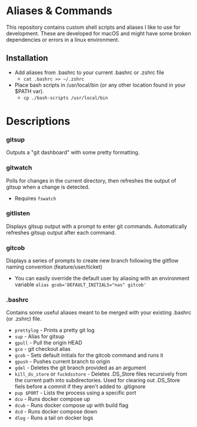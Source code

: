 # Aliases & Commands
This repository contains custom shell scripts and aliases I like to use for development. These are developed for macOS and might have some broken dependencies or errors in a linux environment.


## Installation
- Add aliases from .bashrc to your current .bashrc or .zshrc file
  * `cat .bashrc >> ~/.zshrc`
- Place bash scripts in /usr/local/bin (or any other location found in your $PATH var).
  * `cp ./bash-scripts /usr/local/bin`


# Descriptions
### gitsup
Outputs a "git dashboard" with some pretty formatting.

### gitwatch
Polls for changes in the current directory, then refreshes the output of gitsup when a change is detected.
* Requires `fswatch`

### gitlisten
Displays gitsup output with a prompt to enter git commands. Automatically refreshes gitsup output after each command.

### gitcob
Displays a series of prompts to create new branch following the gitflow naming convention (feature/user/ticket)
- You can easily override the default user by aliasing with an environment variable `alias gcob='DEFAULT_INITIALS="nas" gitcob'`

### .bashrc
Contains some useful aliases meant to be merged with your existing .bashrc (or .zshrc) file.

- `prettylog` - Prints a pretty git log
- `sup` - Alias for gitsup
- `gpull` - Pull the origin HEAD
- `gco` - git checkout alias
- `gcob` - Sets default initials for the gitcob command and runs it
- `gpush` - Pushes current branch to origin
- `gdel` - Deletes the git branch provided as an argument
- `kill_ds_store` or `fuckdsstore` - Deletes .DS_Store files recursively from the current path into subdirectories. Used for clearing out .DS_Store fiels before a commit if they aren't added to .gitignore
- `pup $PORT` - Lists the process using a specific port
- `dcu` - Runs docker compose up
- `dcub` - Runs docker compose up with build flag
- `dcd` - Runs docker compose down
- `dlog` - Runs a tail on docker logs